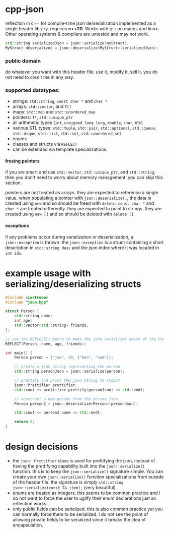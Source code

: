 # cpp-json
reflection in c++ for compile-time json de/serialization implemented as a single header library.
requires **c++20**. Works with `g++` on macos and linux. Other operating systems & compilers are untested and may not work.

```cpp
std::string serializedJson = json::serialize(myStruct);
MyStruct deserialized = json::deserialize<MyStruct>(serializedJson);
```

### public domain
do whatever you want with this header file. use it, modify it, sell it. you do not need to credit me in any way.

### supported datatypes:
- strings: `std::string`, `const char *` and `char *`
- arrays: `std::vector`, and `T[]`
- maps: `std::map` and `std::unordered_map`
- pointers: `T*`, `std::unique_ptr`
- all arithmetic types (`int`, `unsigned long long`, `double`, `char`, etc)
- various STL types: `std::tuple`, `std::pair`, `std::optional`, `std::queue`, `std::deque`, `std::list`, `std::set`, `std::unordered_set`
- enums
- classes and structs via `REFLECT`
- can be extended via template specializations.

#### freeing pointers
if you are smart and use `std::vector`, `std::unique_ptr`, and `std::string`, then you don't need to worry about memory management. you can skip this section.

pointers are not treated as arrays. they are expected to reference a single value.
when populating a pointer with `json::deserialize()`, the data is created using `new` and so should be freed with `delete`.
`const char *` and `char *` are treated differently. they are expected to point to strings. they are created using `new []` and so should be deleted with `delete []`.

#### exceptions
if any problems occur during serialization or deserialization, a `json::exception` is thrown.
the `json::exception` is a struct containing a short description in `std::string desc` and the json index where it was located in `int idx`.

# example usage with serializing/deserializing structs
```c++
#include <iostream>
#include "json.hpp"

struct Person {
    std::string name;
    int age;
    std::vector<std::string> friends;
};

// use the REFLECT() macro to make the json serializer aware of the Person type
REFLECT(Person, name, age, friends);

int main() {
    Person person = {"joe", 20, {"ben", "sam"}};

    // create a json string representing the person    
    std::string personJson = json::serialize(person);

    // prettify and print the json string to stdout
    json::Prettifier prettifier;
    std::cout << prettifier.prettify(personJson) << std::endl;

    // construct a new person from the person json
    Person person2 = json::deserialize<Person>(personJson);

    std::cout << person2.name << std::endl;

    return 0;
}

```

# design decisions
- the `json::Prettifier` class is used for prettifying the json, instead of having the prettifying capability built into the `json::serialize()` function. this is to keep the `json::serialize()` signature simple. You can create your own `json::serialize()` function specializations from outside of the header file. the signature is simply `std::string json::serialize(const T& item);` (very beautiful).
- enums are treated as integers. this seems to be common practice and i do not want to force the user to uglify their enum declarations just so reflection works.
- only public fields can be serialized. this is also common practice yet you can normally force them to be serialized. i do not see the point of allowing private fields to be serialized since it breaks the idea of encapsulation.
